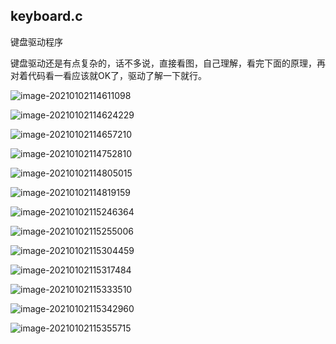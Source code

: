 ## keyboard.c

键盘驱动程序



键盘驱动还是有点复杂的，话不多说，直接看图，自己理解，看完下面的原理，再对着代码看一看应该就OK了，驱动了解一下就行。

![image-20210102114611098](readme.assets/image-20210102114611098.png)

![image-20210102114624229](readme.assets/image-20210102114624229.png)

![image-20210102114657210](readme.assets/image-20210102114657210.png)



![image-20210102114752810](readme.assets/image-20210102114752810.png)

![image-20210102114805015](readme.assets/image-20210102114805015.png)

![image-20210102114819159](readme.assets/image-20210102114819159.png)



![image-20210102115246364](readme.assets/image-20210102115246364.png)

![image-20210102115255006](readme.assets/image-20210102115255006.png)

![image-20210102115304459](readme.assets/image-20210102115304459.png)

![image-20210102115317484](readme.assets/image-20210102115317484.png)

![image-20210102115333510](readme.assets/image-20210102115333510.png)

![image-20210102115342960](readme.assets/image-20210102115342960.png)

![image-20210102115355715](readme.assets/image-20210102115355715.png)



